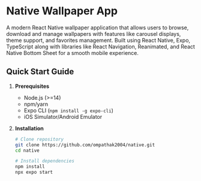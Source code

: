 # Native Wallpaper App

A modern React Native wallpaper application that allows users to browse, download and manage wallpapers with features like carousel displays, theme support, and favorites management. Built using React Native, Expo, TypeScript along with libraries like React Navigation, Reanimated, and React Native Bottom Sheet for a smooth mobile experience.

## Quick Start Guide

1. **Prerequisites**
   - Node.js (>=14)
   - npm/yarn
   - Expo CLI (`npm install -g expo-cli`)
   - iOS Simulator/Android Emulator

2. **Installation**
   ```bash
   # Clone repository
   git clone https://github.com/ompathak2004/native.git
   cd native

   # Install dependencies
   npm install
   npx expo start
